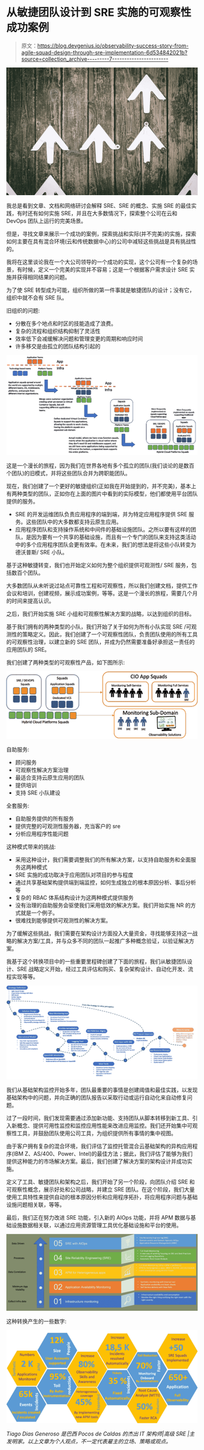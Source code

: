 # 从敏捷团队设计到 SRE 实施的可观察性成功案例

> 原文：<https://blog.devgenius.io/observability-success-story-from-agile-squad-design-through-sre-implementation-6d534842021b?source=collection_archive---------7----------------------->

![](img/001b096263d0e191d0d8d440ebff9818.png)

我总是看到文章、文档和网络研讨会解释 SRE、SRE 的概念、实施 SRE 的最佳实践，有时还有如何实施 SRE，并且在大多数情况下，探索整个公司在云和 DevOps 团队上运行的完美场景。

但是，寻找文章来展示一个成功的案例，探索挑战和实际(并不完美)的实施，探索如何主要在具有混合环境(云和传统数据中心)的公司中减轻这些挑战是具有挑战性的。

我将在这里谈论我在一个大公司领导的一个成功的实现，这个公司有一个复杂的场景，有时候，定义一个完美的实现并不容易；这是一个根据客户需求设计 SRE 实施并获得相同结果的问题。

为了使 SRE 转型成为可能，组织所做的第一件事就是敏捷团队的设计；没有它，组织中就不会有 SRE 队。

旧组织的问题:

*   分散在多个地点和时区的技能造成了浪费。
*   复杂的流程和组织结构抑制了灵活性
*   效率低下会减缓解决问题和管理变更的周期和响应时间
*   许多移交是由孤立的团队结构引起的

![](img/a5fc33f7b1cdad6956881e49fb805b4f.png)

这是一个漫长的旅程，因为我们在世界各地有多个孤立的团队(我们谈论的是数百个团队)的旧模式，并将这些团队合并为跨职能团队。

现在，我们创建了一个更好的敏捷组织(正如我在开始提到的，并不完美)，基本上有两种类型的团队，正如你在上面的图片中看到的实际模型，他们都使用平台团队提供的服务。

*   SRE 的开发运维团队负责应用程序的端到端，并为特定应用程序提供 SRE 服务。这些团队中的大多数都支持云原生应用。
*   应用程序团队和支持操作系统和中间件的基础设施团队。之所以要有这样的团队，是因为要有一个共享的基础设施，而且有一个专门的团队来支持这类活动中的多个应用程序团队会更有效率。在未来，我们的想法是将这些小队转变为德沃普斯/ SRE 小队。

基于这种敏捷转变，我们也开始定义如何为整个组织提供可观测性/ SRE 服务，包括数百个团队。

大多数团队从未听说过站点可靠性工程和可观察性，所以我们创建文档，提供工作会议和培训，创建视频，展示成功案例，等等。这是一个漫长的旅程，需要几个月的时间来提高认识。

之后，我们开始实施 SRE 小组和可观察性解决方案的战略，以达到组织的目标。

基于我们拥有的两种类型的小队，我们开始了关于如何为所有小队实现 SRE /可观测性的策略定义。因此，我们创建了一个可观察性团队，负责团队使用的所有工具的可观察性治理，以建立新的 SRE 团队，并成为仍然需要准备好承担这一责任的应用团队的 SRE。

我们创建了两种类型的可观察性产品，如下图所示:

![](img/068098fe339140cf03b0f3c2f30e9a67.png)

自助服务:

*   顾问服务
*   可观察性解决方案治理
*   最适合支持云原生应用的团队
*   提供培训
*   支持 SRE 小队建设

全套服务:

*   自助服务提供的所有服务
*   提供完整的可观测性服务器，充当客户的 sre
*   分析应用程序性能问题

这种模式带来的挑战:

*   采用这种设计，我们需要调整我们的所有解决方案，以支持自助服务和全面服务这两种模式
*   SRE 实施的成功取决于应用团队对项目的参与程度
*   通过共享基础架构提供端到端监控，如何生成独立的根本原因分析、事后分析等
*   复杂的 RBAC 体系结构设计为这两种模式提供服务
*   没有治理的自助服务会驱使我们采用低效的解决方案。我们开始实施 NR 的方式就是一个例子。
*   很难找到能够提供可观测性的解决方案。

为了缓解这些挑战，我们需要在架构设计方面投入大量资金，寻找能够支持这一战略的解决方案/工具，并与众多不同的团队一起推广多种概念验证，以验证解决方案。

我基于这个转换项目中的一些重要里程碑创建了下面的旅程，我们从敏捷团队设计、SRE 战略定义开始，经过工具评估和购买、复杂架构设计、自动化开发、流程实现等等。

![](img/356da2e5880a7785bcf53e52c29d4f38.png)

我们从基础架构监控开始多年，团队最重要的事情是创建阈值和最佳实践，以发现基础架构中的问题，并向正确的团队报告以采取行动或运行自动化来自动修复问题。

过了一段时间，我们发现需要通过添加新功能、支持团队从脚本转移到新工具、引入新概念、提供可用性监控和监控应用性能来改进应用监控。我们还开始集中可观察性工具，并鼓励团队使用公司工具，为组织提供所有事情的集中视图。

由于客户拥有复杂的混合环境，我们评估了监控托管混合云基础架构的异构应用程序(IBM Z、AS/400、Power、Intel)的最佳方法；据此，我们评估了能够为我们提供这种能力的市场解决方案。最后，我们创建了解决方案的架构设计并成功实施。

定义了工具、敏捷团队和架构之后，我们开始了另一个阶段，向团队介绍 SRE 和可观察性概念，展示好处和公司战略，并建立 SRE 团队。在这个阶段，我们大量使用工具特性来提供自动的根本原因分析和应用程序拓扑，将应用程序问题与基础设施问题相关联，等等。

最后，我们正在努力改进 SRE 功能，引入新的 AIOps 功能，并将 APM 数据与基础设施数据相关联，以通过应用资源管理工具优化基础设施和平台的使用。

![](img/bb3964826eeb3091e4e821f75b0e3ded.png)

这种转换产生的一些数字:

![](img/a744bdb60e6cca62da2ee11375c22d03.png)

*Tiago Dias Generoso 是巴西 Pocos de Caldas 的杰出 IT 架构师|高级 SRE |主发明家。以上文章为个人观点，不一定代表雇主的立场、策略或观点。*
